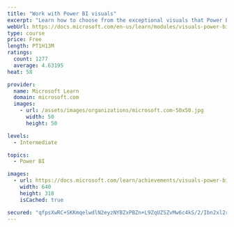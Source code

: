 ```yaml
---
title: "Work with Power BI visuals"
excerpt: "Learn how to choose from the exceptional visuals that Power BI makes available to you. Formatting visuals will direct the user’s attention to exactly where you want it, while helping to make the visual easier to read and interpret. You will also learn about how to use key performance indicators (KPIs)."
webUrl: https://docs.microsoft.com/en-us/learn/modules/visuals-power-bi/
type: course
price: Free
length: PT1H13M
ratings:
  count: 1277
  average: 4.63195
heat: 58

provider:
  name: Microsoft Learn
  domain: microsoft.com
  images:
    - url: /assets/images/organizations/microsoft.com-50x50.jpg
      width: 50
      height: 50

levels:
  - Intermediate

topics:
  - Power BI

images:
  - url: https://docs.microsoft.com/learn/achievements/visuals-power-bi-social.png
    width: 640
    height: 318
    isCached: true

secured: "qfpsXwRC+SKKmqelwdlN2eyzNYBZxPBZn+L9ZqUZSZvMw6c4kS/2/Ibn2xl2rAGrORw+UjrGQVYEHuufXN+ZA9elK4SN6E6I+yKC3E13xiyxWIpkWUZkCBP2CJ14j95OCxyGQfqfAYBlpha32UIaHj0qyjAMJdCe0C8DuEdXB8DdLRxchvOAKVpROnsUqSPXCBlZSPBWk9cGgjokX2Lf2BSvA4AgjSIcbE9pVt0WjnhEDKdTefPOdxK7ZAZdYaJw3HovtpDSH9Z0rIG6oGAYvUAEwEFQ8BDg4se55CIBmug5eH/D3whXEWRoS2IqY8UCMg7oAi1Ez5SOfSm4TeTou/wwrgM2H9yFQAY+6zYVENUiMt74IAmzRUIOYQLdOCAKOBlGL8ozwEjtHc+XN3JrSI9RXamSD9vOjzyhaMH6nAU=;MczCIzKlW51uyPKSGlBleA=="
---
```



